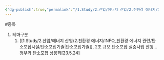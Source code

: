 ```yaml
---
{"dg-publish":true,"permalink":"/1.Study/2.산업/에너지 산업/2.친환경 에너지/기타 친환경/종목/클라우드에어/","created":"2024-11-20T21:02:28.580+09:00","updated":"2025-06-25T11:24:06.094+09:00"}
---
```


#종목


1. 테마구분
	1. [[1.Study/2.산업/에너지 산업/2.친환경 에너지/INFO_친환경 에너지 관련/탄소포집시설/탄소포집기술\|탄소포집기술]], 2조 규모 탄소포집 실증사업 진행...정부와 탄소포집 상용화[23.5.24]